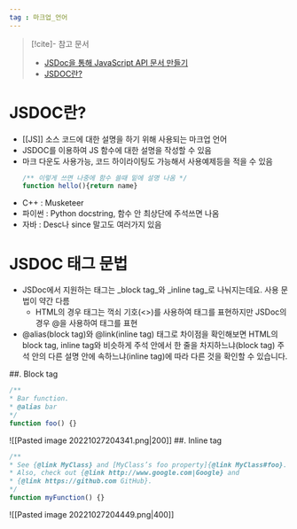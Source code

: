 ```yaml
---
tag : 마크업_언어 
---
```


>[!cite]- 참고 문서
> - [JSDoc을 통해 JavaScript API 문서 만들기](https://geniee.tistory.com/28)
> - [JSDOC란?](https://medium.com/@su_bak/javascript-jsdoc-%EC%9D%B4%EB%9E%80-fb7747189200)

# JSDOC란? 
- [[JS]] 소스 코드에 대한 설명을 하기 위해 사용되는 마크업 언어
- JSDOC를 이용하여 JS 함수에 대한 설명을 작성할 수 있음
- 마크 다운도 사용가능, 코드 하이라이팅도 가능해서 사용예제등을 적을 수 있음
	```jsx
	/** 이렇게 쓰면 나중에 함수 쓸때 밑에 설명 나옴 */
	function hello(){return name}
	```
-   C++ : Musketeer
-   파이썬 : Python docstring, 함수 안 최상단에 주석쓰면 나옴
-   자바 : Desc나 since 말고도 여러가지 있음
# JSDOC 태그 문법
- JSDoc에서 지원하는 태그는 _block tag_와 _inline tag_로 나눠지는데요. 사용 문법이 약간 다름
	- HTML의 경우 태그는 꺽쇠 기호(<>)를 사용하여 태그를 표현하지만 JSDoc의 경우 @을 사용하여 태그를 표현
- @alias(block tag)와 @link(inline tag) 태그로 차이점을 확인해보면 HTML의 block tag, inline tag와 비슷하게 주석 안에서 한 줄을 차지하느냐(block tag) 주석 안의 다른 설명 안에 속하느냐(inline tag)에 따라 다른 것을 확인할 수 있습니다.

##. Block tag

```jsx
/**  
* Bar function.  
* @alias bar  
*/  
function foo() {}
```
![[Pasted image 20221027204341.png|200]]
##. Inline tag

```jsx
/**  
* See {@link MyClass} and [MyClass’s foo property]{@link MyClass#foo}.  
* Also, check out {@link http://www.google.com|Google} and  
* {@link https://github.com GitHub}.  
*/  
function myFunction() {}
```
![[Pasted image 20221027204449.png|400]]